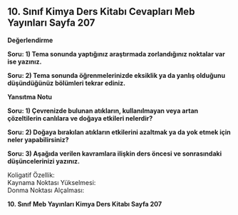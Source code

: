 ## 10. Sınıf Kimya Ders Kitabı Cevapları Meb Yayınları Sayfa 207

**Değerlendirme**

**Soru: 1) Tema sonunda yaptığınız araştırmada zorlandığınız noktalar var ise yazınız.**

**Soru: 2) Tema sonunda öğrenmelerinizde eksiklik ya da yanlış olduğunu düşündüğünüz bölümleri tekrar ediniz.**

**Yansıtma Notu**

**Soru: 1) Çevrenizde bulunan atıkların, kullanılmayan veya artan çözeltilerin canlılara ve doğaya etkileri nelerdir?**

**Soru: 2) Doğaya bırakılan atıkların etkilerini azaltmak ya da yok etmek için neler yapabilirsiniz?**

**Soru: 3) Aşağıda verilen kavramlara ilişkin ders öncesi ve sonrasındaki düşüncelerinizi yazınız.**

Koligatif Özellik:  
 Kaynama Noktası Yükselmesi:  
 Donma Noktası Alçalması:

**10. Sınıf Meb Yayınları Kimya Ders Kitabı Sayfa 207**